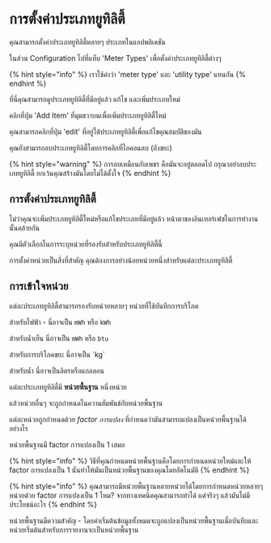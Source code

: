# การตั้งค่าประเภทยูทิลิตี้

คุณสามารถตั้งค่าประเภทยูทิลิตี้หลายๆ ประเภทในแอปพลิเคชัน

ในส่วน Configuration ไปที่แท็บ 'Meter Types' เพื่อตั้งค่าประเภทยูทิลิตี้ต่างๆ

{% hint style="info" %}
เราใช้คำว่า 'meter type' และ 'utility type' แทนกัน&#x20;
{% endhint %}

ที่นี่คุณสามารถดูประเภทยูทิลิตี้ที่มีอยู่แล้ว แก้ไข และเพิ่มประเภทใหม่

คลิกที่ปุ่ม 'Add Item' ที่มุมขวาบนเพื่อเพิ่มประเภทยูทิลิตี้ใหม่

คุณสามารถคลิกที่ปุ่ม 'edit' ที่อยู่ใต้ประเภทยูทิลิตี้เพื่อแก้ไขคุณสมบัติของมัน

คุณยังสามารถลบประเภทยูทิลิตี้โดยการคลิกที่ไอคอนลบ (ถังขยะ)

{% hint style="warning" %}
การลบเหมือนกับเพชร คือมันจะอยู่ตลอดไป กรุณาอย่าลบประเภทยูทิลิตี้ ยกเว้นคุณสร้างมันโดยไม่ได้ตั้งใจ&#x20;
{% endhint %}



## การตั้งค่าประเภทยูทิลิตี้

ไม่ว่าคุณจะเพิ่มประเภทยูทิลิตี้ใหม่หรือแก้ไขประเภทที่มีอยู่แล้ว หน้าตาของอินเทอร์เฟซในการทำงานนั้นคล้ายกัน

คุณมีตัวเลือกในการระบุหน่วยที่รองรับสำหรับประเภทยูทิลิตี้นี้

การตั้งค่าหน่วยเป็นสิ่งที่สำคัญ คุณต้องการอย่างน้อยหน่วยหนึ่งสำหรับแต่ละประเภทยูทิลิตี้



## การเข้าใจหน่วย

แต่ละประเภทยูทิลิตี้สามารถรองรับหน่วยหลายๆ หน่วยที่ใช้บันทึกการบริโภค

สำหรับไฟฟ้า - นี่อาจเป็น `mWh` หรือ `kWh`

สำหรับน้ำเย็น นี่อาจเป็น `mWh` หรือ `btu`

สำหรับการบริโภคขยะ นี่อาจเป็น \`kg\`

สำหรับน้ำ นี่อาจเป็นลิตรหรือแกลลอน

แต่ละประเภทยูทิลิตี้มี **หน่วยพื้นฐาน** หนึ่งหน่วย

แล้วหน่วยอื่นๆ จะถูกกำหนดในความสัมพันธ์กับหน่วยพื้นฐาน

แต่ละหน่วยถูกกำหนดด้วย _factor การแปลง_ ที่กำหนดว่ามันสามารถแปลงเป็นหน่วยพื้นฐานได้อย่างไร

หน่วยพื้นฐานมี factor การแปลงเป็น 1 เสมอ

{% hint style="info" %}
วิธีที่คุณกำหนดหน่วยพื้นฐานคือโดยการกำหนดหน่วยใหม่และให้ factor การแปลงเป็น 1 นั่นทำให้มันเป็นหน่วยพื้นฐานของคุณโดยอัตโนมัติ
{% endhint %}

{% hint style="info" %}
คุณสามารถมีหน่วยพื้นฐานหลายหน่วยได้โดยการกำหนดหน่วยหลายๆ หน่วยด้วย factor การแปลงเป็น 1 ไหม? จากทางเทคนิคคุณสามารถทำได้ แต่จริงๆ แล้วมันไม่มีประโยชน์อะไร
{% endhint %}



หน่วยพื้นฐานมีความสำคัญ - โดยค่าเริ่มต้นข้อมูลทั้งหมดจะถูกแปลงเป็นหน่วยพื้นฐานเมื่อบันทึกและหน่วยเริ่มต้นสำหรับการรายงานจะเป็นหน่วยพื้นฐาน